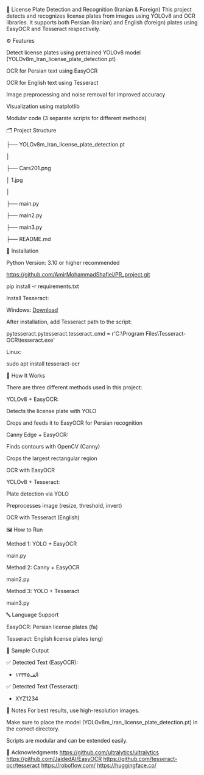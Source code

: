 📌 License Plate Detection and Recognition (Iranian & Foreign)
This project detects and recognizes license plates from images using YOLOv8 and OCR libraries. It supports both Persian (Iranian) and English (foreign) plates using EasyOCR and Tesseract respectively.


⚙️ Features


Detect license plates using pretrained YOLOv8 model (YOLOv8m_Iran_license_plate_detection.pt)



OCR for Persian text using EasyOCR



OCR for English text using Tesseract



Image preprocessing and noise removal for improved accuracy



Visualization using matplotlib



Modular code (3 separate scripts for different methods)





🗂️ Project Structure

├── YOLOv8m_Iran_license_plate_detection.pt


│   


├── Cars201.png


│   1.jpg


│   


├── main.py


├── main2.py


├── main3.py


├── README.md


🚀 Installation


Python Version: 3.10 or higher recommended


https://github.com/AmirMohammadShafiei/PR_project.git




pip install -r requirements.txt




Install Tesseract:


Windows: [Download](https://github.com/tesseract-ocr/tesseract/wiki)



After installation, add Tesseract path to the script:



pytesseract.pytesseract.tesseract_cmd = r'C:\Program Files\Tesseract-OCR\tesseract.exe'




Linux:


sudo apt install tesseract-ocr




🧠 How It Works


There are three different methods used in this project:



YOLOv8 + EasyOCR:



Detects the license plate with YOLO



Crops and feeds it to EasyOCR for Persian recognition



Canny Edge + EasyOCR:



Finds contours with OpenCV (Canny)



Crops the largest rectangular region



OCR with EasyOCR



YOLOv8 + Tesseract:



Plate detection via YOLO



Preprocesses image (resize, threshold, invert)



OCR with Tesseract (English)



🖼️ How to Run

Method 1: YOLO + EasyOCR


main.py


Method 2: Canny + EasyOCR


main2.py


Method 3: YOLO + Tesseract

main3.py




🔤 Language Support


EasyOCR: Persian license plates (fa)



Tesseract: English license plates (eng)



🧪 Sample Output

✅ Detected Text (EasyOCR):
- ۱۲الف۳۴۵

✅ Detected Text (Tesseract):
- XYZ1234


📌 Notes
For best results, use high-resolution images.

Make sure to place the model (YOLOv8m_Iran_license_plate_detection.pt) in the correct directory.

Scripts are modular and can be extended easily.


🙌 Acknowledgments
https://github.com/ultralytics/ultralytics
https://github.com/JaidedAI/EasyOCR
https://github.com/tesseract-ocr/tesseract
https://roboflow.com/
https://huggingface.co/

